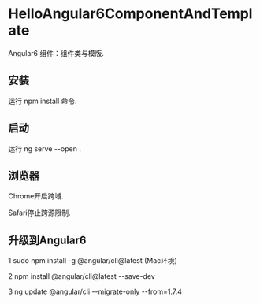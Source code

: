 # HelloAngular6ComponentAndTemplate

Angular6 组件：组件类与模版.

## 安装

运行 npm install 命令.

## 启动

运行 ng serve --open .

## 浏览器

Chrome开启跨域.

Safari停止跨源限制.

## 升级到Angular6

1 sudo npm install -g @angular/cli@latest (Mac环境)

2 npm install @angular/cli@latest --save-dev

3 ng update @angular/cli --migrate-only --from=1.7.4
